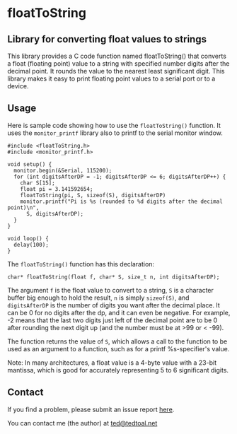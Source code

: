 # floatToString

## Library for converting float values to strings

This library provides a C code function named floatToString() that converts a float (floating point) value to a string with specified number digits after the decimal point. It rounds the value to the nearest least significant digit.
This library makes it easy to print floating point values to a serial port or to a device.

## Usage

Here is sample code showing how to use the `floatToString()` function. It uses the `monitor_printf` library also to printf to the serial monitor window.

```
#include <floatToString.h>
#include <monitor_printf.h>

void setup() {
  monitor.begin(&Serial, 115200);
  for (int digitsAfterDP = -1; digitsAfterDP <= 6; digitsAfterDP++) {
    char S[15];
    float pi = 3.141592654;
    floatToString(pi, S, sizeof(S), digitsAfterDP)
    monitor.printf("Pi is %s (rounded to %d digits after the decimal point)\n",
      S, digitsAfterDP);
  }
}

void loop() {
  delay(100);
}
```

The `floatToString()` function has this declaration:

```
char* floatToString(float f, char* S, size_t n, int digitsAfterDP);
```

The argument `f` is the float value to convert to a string, `S` is a character buffer big enough to hold the result, `n` is simply `sizeof(S)`, and `digitsAfterDP` is the number of digits you want after the decimal place. It can be 0 for no digits after the dp, and it can even be negative. For example, -2 means that the last two digits just left of the decimal point are to be 0 after rounding the next digit up (and the number must be at >99 or < -99). 

The function returns the value of `S`, which allows a call to the function to be used as an argument to a function, such as for a printf %s-specifier's value.

Note: In many architectures, a float value is a 4-byte value with a 23-bit mantissa, which is good for accurately representing 5 to 6 significant digits.

## Contact

If you find a problem, please submit an issue report [here](https://github.com/tedtoal/floatToString/issues/new/choose).

You can contact me (the author) at [ted@tedtoal.net](ted@tedtoal.net)
